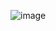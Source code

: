 ![image](https://github.com/prosperxo/Youtube-/assets/140454605/b69b9b06-fae7-47ca-8f0e-c7e918529dc1)
